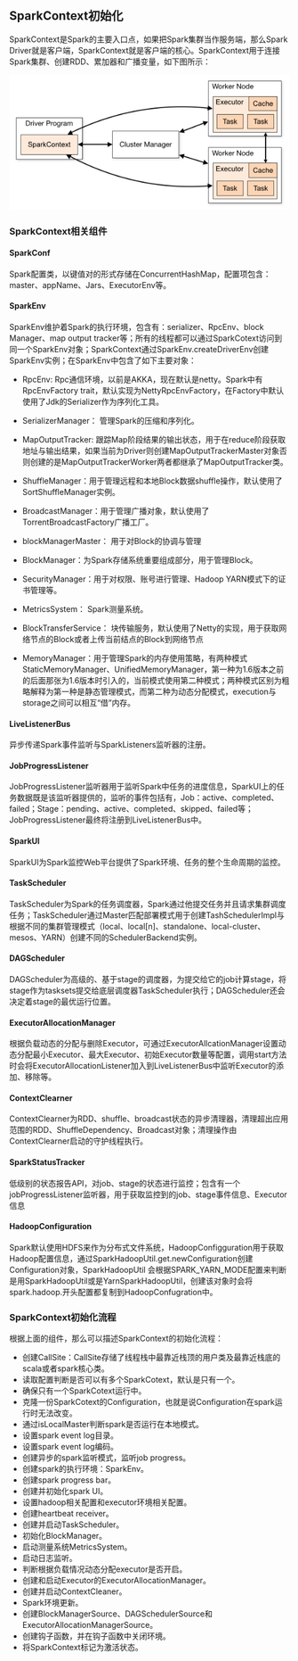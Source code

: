 ## SparkContext初始化

SparkContext是Spark的主要入口点，如果把Spark集群当作服务端，那么Spark Driver就是客户端，SparkContext就是客户端的核心。SparkContext用于连接Spark集群、创建RDD、累加器和广播变量，如下图所示：

![](./images/SparkContext.png)

### SparkContext相关组件

#### SparkConf
Spark配置类，以键值对的形式存储在ConcurrentHashMap，配置项包含：master、appName、Jars、ExecutorEnv等。

#### SparkEnv

SparkEnv维护着Spark的执行环境，包含有：serializer、RpcEnv、block Manager、map output tracker等；所有的线程都可以通过SparkCotext访问到同一个SparkEnv对象；SparkContext通过SparkEnv.createDriverEnv创建SparkEnv实例；在SparkEnv中包含了如下主要对象：

* RpcEnv: Rpc通信环境，以前是AKKA，现在默认是netty。Spark中有RpcEnvFactory trait，默认实现为NettyRpcEnvFactory，在Factory中默认使用了Jdk的Serializer作为序列化工具。

* SerializerManager： 管理Spark的压缩和序列化。

* MapOutputTracker: 跟踪Map阶段结果的输出状态，用于在reduce阶段获取地址与输出结果，如果当前为Driver则创建MapOutputTrackerMaster对象否则创建的是MapOutputTrackerWorker两者都继承了MapOutputTracker类。

* ShuffleManager：用于管理远程和本地Block数据shuffle操作，默认使用了SortShuffleManager实例。

* BroadcastManager：用于管理广播对象，默认使用了TorrentBroadcastFactory广播工厂。

* blockManagerMaster： 用于对Block的协调与管理

* BlockManager：为Spark存储系统重要组成部分，用于管理Block。

* SecurityManager：用于对权限、账号进行管理、Hadoop YARN模式下的证书管理等。

* MetricsSystem： Spark测量系统。

* BlockTransferService： 块传输服务，默认使用了Netty的实现，用于获取网络节点的Block或者上传当前结点的Block到网络节点

* MemoryManager：用于管理Spark的内存使用策略，有两种模式StaticMemoryManager、UnifiedMemoryManager，第一种为1.6版本之前的后面那张为1.6版本时引入的，当前模式使用第二种模式；两种模式区别为粗略解释为第一种是静态管理模式，而第二种为动态分配模式，execution与storage之间可以相互“借”内存。

#### LiveListenerBus

异步传递Spark事件监听与SparkListeners监听器的注册。

#### JobProgressListener

JobProgressListener监听器用于监听Spark中任务的进度信息，SparkUI上的任务数据既是该监听器提供的，监听的事件包括有，Job：active、completed、failed；Stage：pending、active、completed、skipped、failed等；JobProgressListener最终将注册到LiveListenerBus中。

#### SparkUI

SparkUI为Spark监控Web平台提供了Spark环境、任务的整个生命周期的监控。

#### TaskScheduler

TaskScheduler为Spark的任务调度器，Spark通过他提交任务并且请求集群调度任务；TaskScheduler通过Master匹配部署模式用于创建TashSchedulerImpl与根据不同的集群管理模式（local、local[n]、standalone、local-cluster、mesos、YARN）创建不同的SchedulerBackend实例。

#### DAGScheduler

DAGScheduler为高级的、基于stage的调度器，为提交给它的job计算stage，将stage作为tasksets提交给底层调度器TaskScheduler执行；DAGScheduler还会决定着stage的最优运行位置。

#### ExecutorAllocationManager

根据负载动态的分配与删除Executor，可通过ExecutorAllcationManager设置动态分配最小Executor、最大Executor、初始Executor数量等配置，调用start方法时会将ExecutorAllocationListener加入到LiveListenerBus中监听Executor的添加、移除等。

#### ContextClearner

ContextClearner为RDD、shuffle、broadcast状态的异步清理器，清理超出应用范围的RDD、ShuffleDependency、Broadcast对象；清理操作由ContextClearner启动的守护线程执行。

#### SparkStatusTracker

低级别的状态报告API，对job、stage的状态进行监控；包含有一个jobProgressListener监听器，用于获取监控到的job、stage事件信息、Executor信息

#### HadoopConfiguration

Spark默认使用HDFS来作为分布式文件系统，HadoopConfigguration用于获取Hadoop配置信息，通过SparkHadoopUtil.get.newConfiguration创建Configuration对象，SparkHadoopUtil 会根据SPARK_YARN_MODE配置来判断是用SparkHadoopUtil或是YarnSparkHadoopUtil，创建该对象时会将spark.hadoop.开头配置都复制到HadoopConfugration中。


### SparkContext初始化流程

根据上面的组件，那么可以描述SparkContext的初始化流程：

* 创建CallSite：CallSite存储了线程栈中最靠近栈顶的用户类及最靠近栈底的scala或者spark核心类。
* 读取配置判断是否可以有多个SparkCotext，默认是只有一个。
* 确保只有一个SparkCotext运行中。
* 克隆一份SparkCotext的Configuration，也就是说Configuration在spark运行时无法改变。
* 通过isLocalMaster判断spark是否运行在本地模式。
* 设置spark event log目录。
* 设置spark event log编码。
* 创建异步的spark监听模式，监听job progress。
* 创建spark的执行环境：SparkEnv。
* 创建spark progress bar。
* 创建并初始化spark UI。
* 设置hadoop相关配置和executor环境相关配置。
* 创建heartbeat receiver。
* 创建并启动TaskScheduler。
* 初始化BlockManager。
* 启动测量系统MetricsSystem。
* 启动日志监听。
* 判断根据负载情况动态分配executor是否开启。
* 创建和启动Executor的ExecutorAllocationManager。
* 创建并启动ContextCleaner。
* Spark环境更新。
* 创建BlockManagerSource、DAGSchedulerSource和ExecutorAllocationManagerSource。
* 创建钩子函数，并在钩子函数中关闭环境。
* 将SparkContext标记为激活状态。
